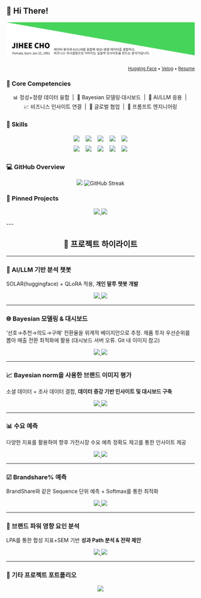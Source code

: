 ## 👋 Hi There!
<p align="center">
    <img src="https://github.com/jay-lay-down/jay-lay-down/blob/main/assets/image_2.jpg" alt="Header image">
  </a>
</p>

<p align="right">
  <sub>
    <a href="https://huggingface.co/Jay1121">Hugging Face</a> •
    <a href="https://velog.io/@jaylaydown">Velog</a> •
    <a href="https://github.com/jay-lay-down/jiheecho/blob/main/assets/RESUME.md">Resume</a>
  </sub>
</p>

### 🔑 Core Competencies
<p align="center">
  📊 정성+정량 데이터 융합 &nbsp;|&nbsp; 🧠 Bayesian 모델링·대시보드 &nbsp;|&nbsp; 🤖 AI/LLM 응용
  &nbsp;|&nbsp; <br/> 📈 비즈니스 인사이트 연결 &nbsp;|&nbsp; 🤝 글로벌 협업 &nbsp;|&nbsp; 🧩 프롬프트 엔지니어링
</p>

### 🧰 Skills
<p align="center">
  <img src="https://img.shields.io/badge/Python-3776AB?logo=python&logoColor=white&style=for-the-badge" style="margin:4px 6px;" />
  <img src="https://img.shields.io/badge/PyTorch-EE4C2C?logo=pytorch&logoColor=white&style=for-the-badge" style="margin:4px 6px;" />
  <img src="https://img.shields.io/badge/TensorFlow-FF6F00?logo=tensorflow&logoColor=white&style=for-the-badge" style="margin:4px 6px;" />
  <img src="https://img.shields.io/badge/R-276DC3?logo=r&logoColor=white&style=for-the-badge" style="margin:4px 6px;" />
  <img src="https://img.shields.io/badge/SQL-336791?logo=postgresql&logoColor=white&style=for-the-badge" style="margin:4px 6px;" />
  <br/>
  <img src="https://img.shields.io/badge/Tableau-E97627?logo=tableau&logoColor=white&style=for-the-badge" style="margin:4px 6px;" />
  <img src="https://img.shields.io/badge/Hadoop-66CCFF?logo=apachehadoop&logoColor=black&style=for-the-badge" style="margin:4px 6px;" />
  <img src="https://img.shields.io/badge/Excel-217346?logo=microsoftexcel&logoColor=white&style=for-the-badge" style="margin:4px 6px;" />
  <img src="https://img.shields.io/badge/PowerPoint-B7472A?logo=microsoftpowerpoint&logoColor=white&style=for-the-badge" style="margin:4px 6px;" />
  <img src="https://img.shields.io/badge/HuggingFace-FFD21E?logo=huggingface&logoColor=black&style=for-the-badge" style="margin:4px 6px;" />
</p>

### 💻 GitHub Overview

<p align="center">
  <img src="https://github-readme-stats.vercel.app/api/top-langs/?username=jay-lay-down&layout=compact&theme=default" height="170" />
  <img src="https://streak-stats.demolab.com?user=jiheecho&theme=default&date_format=%5BY.%5Dn.j&hide_border=true" alt="GitHub Streak" /> 
</p>

### 📌 Pinned Projects
<p align="center">
  <a href="https://github.com/jay-lay-down/jay-chatbot">
    <img src="https://github-readme-stats.vercel.app/api/pin/?username=jiheecho&repo=YourRepo1&show_owner=true&hide_border=true" />
  </a>
  <a href="https://github.com/jay-lay-down/jay-bayesian_dashboard">
    <img src="https://github-readme-stats.vercel.app/api/pin/?username=jiheecho&repo=YourRepo2&show_owner=true&hide_border=true" />
  </a>
</p>
---
<h2 align="center">📌 프로젝트 하이라이트</h2>

---

### 🤖 AI/LLM 기반 분석 챗봇
SOLAR(huggingface) + QLoRA 적용, **개인 말투 챗봇 개발**

<p align="center">
  <a href="https://github.com/jay-lay-down/jay-chatbot">
    <img src="https://img.shields.io/badge/Repo-181717?style=for-the-badge&logo=github&logoColor=white" />
  </a>
  <a href="https://velog.io/@jaylaydown/series/side-project-1">
    <img src="https://img.shields.io/badge/Blog-20C997?style=for-the-badge&logo=velog&logoColor=white" />
  </a>
</p>

---
### 🌐 Bayesian 모델링 & 대시보드 
‘선호→추천→의도→구매’ 전환율을 위계적 베이지안으로 추정. 제품 투자 우선순위를 뽑아 매출 전환 최적화에 활용
(대시보드 서버 오류. Git 내 이미지 참고)
<p align="center">
  <a href="https://github.com/jay-lay-down/bayesian_dashboard">
    <img src="https://img.shields.io/badge/Repo-181717?style=for-the-badge&logo=github&logoColor=white" />
  </a>
  <a href="https://...">
    <img src="https://img.shields.io/badge/Dashboard-2DD4BF?style=for-the-badge&logo=tableau&logoColor=white" />
  </a>
</p>

---
### 📈 Bayesian norm을 사용한 브랜드 이미지 평가
소셜 데이터 + 조사 데이터 결합, **데이터 증강 기반 인사이트 및 대시보드 구축**

<p align="center">
  <a href="https://github.com/jay-lay-down/bayesian_norm">
    <img src="https://img.shields.io/badge/Repo-181717?style=for-the-badge&logo=github&logoColor=white" />
  </a>
  <a href="https://velog.io/@jaylaydown/BayesianAdjectiveNorm">
    <img src="https://img.shields.io/badge/Blog-20C997?style=for-the-badge&logo=velog&logoColor=white" />
  </a>
</p>

---

### 📊 수요 예측
다양한 지표를 활용하여 향후 가전시장 수요 예측 정확도 제고를 통한 인사이트 제공

<p align="center">
  <a href="https://github.com/jay-lay-down/demand_forecasting">
    <img src="https://img.shields.io/badge/Repo-181717?style=for-the-badge&logo=github&logoColor=white" />
  </a>
  <a href="https://github.com/jay-lay-down/demand_forecasting/blob/main/assets/Example_Forecasting%20Projects.pdf">
    <img src="https://img.shields.io/badge/Slides-6B7280?style=for-the-badge&logo=microsoftpowerpoint&logoColor=white" />
  </a>
</p>

---

### ☑ Brandshare% 예측
BrandShare와 같은 Sequence 단위 예측 + Softmax를 통한 최적화

<p align="center">
  <a href="https://github.com/jay-lay-down/seq2seq_softmax">
    <img src="https://img.shields.io/badge/Repo-181717?style=for-the-badge&logo=github&logoColor=white" />
  </a>
  <a href="https://github.com/jay-lay-down/demand_forecasting/blob/main/assets/Example_Forecasting%20Projects.pdf">
    <img src="https://img.shields.io/badge/Slides-6B7280?style=for-the-badge&logo=microsoftpowerpoint&logoColor=white" />
  </a>
</p>

---
### 👥 브랜드 파워 영향 요인 분석
LPA를 통한 합성 지표+SEM 기반 **성과 Path 분석 & 전략 제안**

<p align="center">
  <a href="https://github.com/jay-lay-down/LPA_synthetic_vars">
    <img src="https://img.shields.io/badge/Repo-181717?style=for-the-badge&logo=github&logoColor=white" />
  </a>
  <a href="https://...">
    <img src="https://img.shields.io/badge/Slides-6B7280?style=for-the-badge&logo=microsoftpowerpoint&logoColor=white" />
  </a>
</p>

---

### 🔢 기타 프로젝트 포트폴리오
<p align="center">
  <a href="https://github.com/jay-lay-down/jay-lay-down/blob/main/assets/Example_projects.pdf">
    <img src="https://img.shields.io/badge/Markdown-000000?style=for-the-badge&logo=markdown&logoColor=white" />
  </a>
</p>


